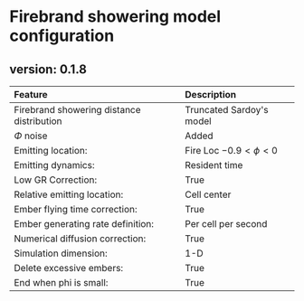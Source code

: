 # Firebrand showering model configuration
## version: 0.1.8

|Feature|Description|
|:---|:---|
|Firebrand showering distance distribution |Truncated Sardoy's model|
|$\Phi$ noise                              |Added|
|Emitting location:                         |Fire Loc $-0.9<\phi<0$|
|Emitting dynamics:                          |Resident time|
|Low GR Correction:                          |True|
|Relative emitting location:                 |Cell center|
|Ember flying time correction:               |True|
|Ember generating rate definition:           |Per cell per second|
|Numerical diffusion correction:             |True|
|Simulation dimension:                       |1-D|
|Delete excessive embers:                    |True|
|End when phi is small:                      |True|
